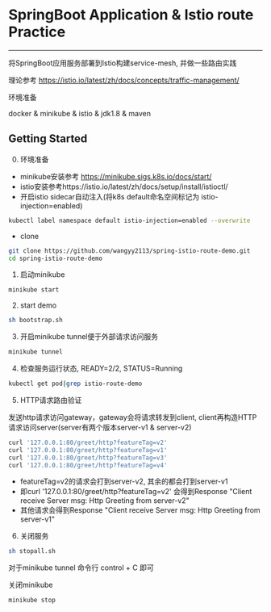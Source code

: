 # SpringBoot Application & Istio route Practice
---------------
将SpringBoot应用服务部署到Istio构建service-mesh, 并做一些路由实践

理论参考 https://istio.io/latest/zh/docs/concepts/traffic-management/

环境准备

docker & minikube & istio & jdk1.8 & maven

Getting Started
---------------
0. 环境准备
- minikube安装参考 https://minikube.sigs.k8s.io/docs/start/
- istio安装参考https://istio.io/latest/zh/docs/setup/install/istioctl/
- 开启istio sidecar自动注入(将k8s default命名空间标记为 istio-injection=enabled)
```sh
kubectl label namespace default istio-injection=enabled --overwrite
```
- clone
```sh
git clone https://github.com/wangyy2113/spring-istio-route-demo.git
cd spring-istio-route-demo
```


1. 启动minikube
```sh
minikube start
```

2. start demo
```sh
sh bootstrap.sh
```

3. 开启minikube tunnel便于外部请求访问服务
```sh
minikube tunnel
```

4. 检查服务运行状态, READY=2/2, STATUS=Running
```sh
kubectl get pod|grep istio-route-demo
```

5. HTTP请求路由验证

发送http请求访问gateway，gateway会将请求转发到client, client再构造HTTP请求访问server(server有两个版本server-v1 & server-v2)

```sh
curl '127.0.0.1:80/greet/http?featureTag=v2'
curl '127.0.0.1:80/greet/http?featureTag=v1'
curl '127.0.0.1:80/greet/http?featureTag=v3'
curl '127.0.0.1:80/greet/http?featureTag=v4'
```
- featureTag=v2的请求会打到server-v2, 其余的都会打到server-v1
- 即curl '127.0.0.1:80/greet/http?featureTag=v2' 会得到Response "Client receive Server msg: Http Greeting from server-v2"
- 其他请求会得到Response "Client receive Server msg: Http Greeting from server-v1"

6. 关闭服务
```sh
sh stopall.sh
```

对于minikube tunnel 命令行 control + C 即可

关闭minikube

```sh
minikube stop
```